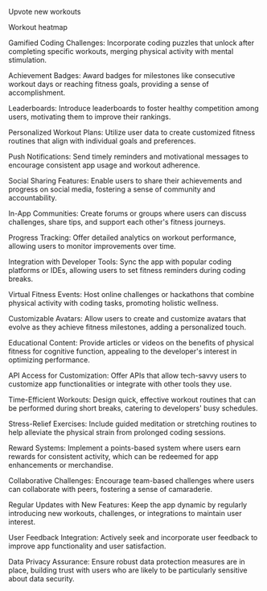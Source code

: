 Upvote new workouts

Workout heatmap

Gamified Coding Challenges: Incorporate coding puzzles that unlock after completing specific workouts, merging physical activity with mental stimulation.

Achievement Badges: Award badges for milestones like consecutive workout days or reaching fitness goals, providing a sense of accomplishment.

Leaderboards: Introduce leaderboards to foster healthy competition among users, motivating them to improve their rankings.

Personalized Workout Plans: Utilize user data to create customized fitness routines that align with individual goals and preferences.

Push Notifications: Send timely reminders and motivational messages to encourage consistent app usage and workout adherence.

Social Sharing Features: Enable users to share their achievements and progress on social media, fostering a sense of community and accountability.

In-App Communities: Create forums or groups where users can discuss challenges, share tips, and support each other's fitness journeys.

Progress Tracking: Offer detailed analytics on workout performance, allowing users to monitor improvements over time.

Integration with Developer Tools: Sync the app with popular coding platforms or IDEs, allowing users to set fitness reminders during coding breaks.

Virtual Fitness Events: Host online challenges or hackathons that combine physical activity with coding tasks, promoting holistic wellness.

Customizable Avatars: Allow users to create and customize avatars that evolve as they achieve fitness milestones, adding a personalized touch.

Educational Content: Provide articles or videos on the benefits of physical fitness for cognitive function, appealing to the developer's interest in optimizing performance.

API Access for Customization: Offer APIs that allow tech-savvy users to customize app functionalities or integrate with other tools they use.

Time-Efficient Workouts: Design quick, effective workout routines that can be performed during short breaks, catering to developers' busy schedules.

Stress-Relief Exercises: Include guided meditation or stretching routines to help alleviate the physical strain from prolonged coding sessions.

Reward Systems: Implement a points-based system where users earn rewards for consistent activity, which can be redeemed for app enhancements or merchandise.

Collaborative Challenges: Encourage team-based challenges where users can collaborate with peers, fostering a sense of camaraderie.

Regular Updates with New Features: Keep the app dynamic by regularly introducing new workouts, challenges, or integrations to maintain user interest.

User Feedback Integration: Actively seek and incorporate user feedback to improve app functionality and user satisfaction.

Data Privacy Assurance: Ensure robust data protection measures are in place, building trust with users who are likely to be particularly sensitive about data security.
